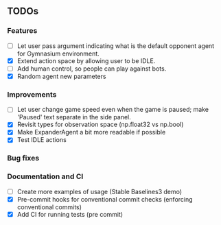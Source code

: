 ## TODOs

### Features
- [ ] Let user pass argument indicating what is the default opponent agent for Gymnasium environment.
- [x] Extend action space by allowing user to be IDLE.
- [ ] Add human control, so people can play against bots.
- [x] Random agent new parameters

### Improvements
- [ ] Let user change game speed even when the game is paused; make 'Paused' text separate in the side panel.
- [x] Revisit types for observation space (np.float32 vs np.bool)
- [x] Make ExpanderAgent a bit more readable if possible
- [x] Test IDLE actions

### Bug fixes

### Documentation and CI
- [ ] Create more examples of usage (Stable Baselines3 demo)
- [x] Pre-commit hooks for conventional commit checks (enforcing conventional commits)
- [x] Add CI for running tests (pre commit)
